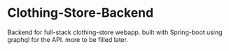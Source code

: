 # Clothing-Store-Backend
Backend for full-stack clothing-store webapp. 
built with Spring-boot using graphql for the API.
more to be filled later. 
